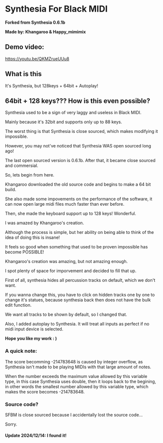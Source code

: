 # Synthesia For Black MIDI
**Forked from Synthesia 0.6.1b**

**Made by: Khangaroo & Happy_mimimix**

## Demo video: 
https://youtu.be/QKMZrueUUu8

## What is this
It's Synthesia, but 128keys + 64bit + Autoplay!

## 64bit + 128 keys??? How is this even possible? 
Synthesia used to be a sign of very laggy and useless in Black MIDI. 

Mainly because it's 32bit and supports only up to 88 keys. 

The worst thing is that Synthesia is close sourced, which makes modifying it impossible. 

However, you may not've noticed that Synthesia WAS open sourced long ago! 

The last open sourced version is 0.6.1b. After that, it became close sourced and commersial. 

So, lets begin from here. 

Khangaroo downloaded the old source code and begins to make a 64 bit build. 

She also made some impovements on the performance of the software, it can now open large midi files much faster than ever before. 

Then, she made the keyboard support up to 128 keys! Wonderful. 

I was amazed by Khangaroo's creation. 

Although the process is simple, but her ability on being able to think of the idea of doing this is insane! 

It feels so good when something that used to be proven impossible has become POSSIBLE! 

Khangaroo's creation was amazing, but not amazing enough. 

I spot plenty of space for imporvement and decided to fill that up. 

First of all, synthesia hides all percussion tracks on default, which we don't want. 

If you wanna change this, you have to click on hidden tracks one by one to change it's statues, because synthesia back then does not have the bulk edit function. 

We want all tracks to be shown by default, so I changed that. 

Also, I added autoplay to Synthesia. It will treat all inputs as perfect if no midi input device is selected. 

**Hope you like my work    : )**

### A quick note: 
The score becomming -214783648 is caused by integer overflow, as Synthesia isn't made to be playing MIDIs with that large amount of notes. 

When the number exceeds the maximum value allowed by this variable type, in this case Synthesia uses double, then it loops back to the begining, in other words the smallest number allowed by this variable type, which makes the score becomes -214783648. 

### Source code? 

SFBM is close sourced because I accidentally lost the source code... 

Sorry. 

#### Update 2024/12/14: I found it! 
